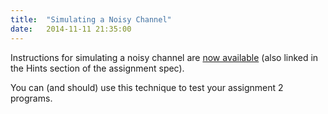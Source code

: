 ```yaml
---
title:  "Simulating a Noisy Channel"
date:   2014-11-11 21:35:00
---
```


Instructions for simulating a noisy channel are
<a href="{{ site.baseurl }}/assignments/asn2/netem/">now available</a> (also linked in the Hints section of the assignment spec).

You can (and should) use this technique to test your assignment 2
programs.
